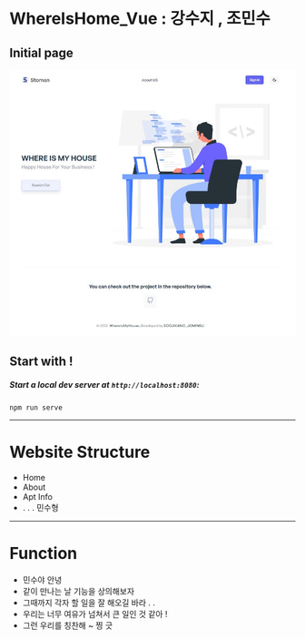 # WhereIsHome_Vue : 강수지 , 조민수

## Initial page

<img src="src/assets/images/settings.jpg" />

## Start with !

##### Start a local dev server at `http://localhost:8080`:

```
npm run serve
```

---

# Website Structure

- Home
- About
- Apt Info
- . . . 민수형

---

# Function

- 민수야 안녕
- 같이 만나는 날 기능을 상의해보자
- 그때까지 각자 할 일을 잘 해오길 바라 . .
- 우리는 너무 여유가 넘쳐서 큰 일인 것 같아 !
- 그런 우리를 칭찬해 ~ 찡 긋
